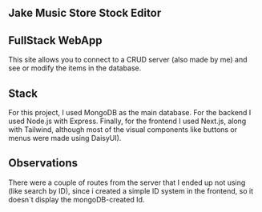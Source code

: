 
## Jake Music Store Stock Editor

## FullStack WebApp

This site allows you to connect to a CRUD server (also made by me) and see or modify the items in the database.

## Stack

For this project, I used MongoDB as the main database. For the backend I used Node.js with Express. Finally, for the frontend I used Next.js, along with Tailwind, although most of the visual components like buttons or
menus were made using DaisyUI).

## Observations

There were a couple of routes from the server that I ended up not using (like search by ID), since i created a simple ID system in the frontend, so it doesn´t display the mongoDB-created Id. 
